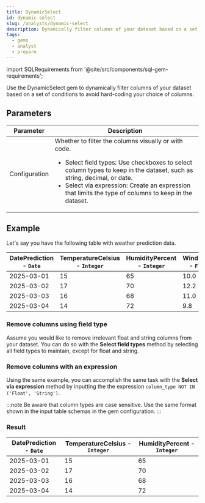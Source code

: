 ```yaml
---
title: DynamicSelect
id: dynamic-select
slug: /analysts/dynamic-select
description: Dynamically filter columns of your dataset based on a set of conditions
tags:
  - gems
  - analyst
  - prepare
---
```


import SQLRequirements from '@site/src/components/sql-gem-requirements';

<SQLRequirements
  execution_engine="SQL Warehouse"
  sql_package_name="ProphecyDatabricksSqlBasics"
  sql_package_version="0.0.4+"
/>

Use the DynamicSelect gem to dynamically filter columns of your dataset based on a set of conditions to avoid hard-coding your choice of columns.

## Parameters

| Parameter     | Description                                                                                                                                                                                                                                                                                                              |
| ------------- | ------------------------------------------------------------------------------------------------------------------------------------------------------------------------------------------------------------------------------------------------------------------------------------------------------------------------ |
| Configuration | Whether to filter the columns visually or with code.<ul class="table-list"><li>Select field types: Use checkboxes to select column types to keep in the dataset, such as string, decimal, or date.</li><li>Select via expression: Create an expression that limits the type of columns to keep in the dataset.</li></ul> |

## Example

Let's say you have the following table with weather prediction data.

<div class="table-example">

| DatePrediction - `Date` | TemperatureCelsius - `Integer` | HumidityPercent - `Integer` | WindSpeed - `Float` | Condition - `String` |
| ----------------------- | ------------------------------ | --------------------------- | ------------------- | -------------------- |
| 2025-03-01              | 15                             | 65                          | 10.0                | Sunny                |
| 2025-03-02              | 17                             | 70                          | 12.2                | Cloudy               |
| 2025-03-03              | 16                             | 68                          | 11.0                | Rainy                |
| 2025-03-04              | 14                             | 72                          | 9.8                 | Sunny                |

</div>

### Remove columns using field type

Assume you would like to remove irrelevant float and string columns from your dataset. You can do so with the **Select field types** method by selecting all field types to maintain, except for float and string.

### Remove columns with an expression

Using the same example, you can accomplish the same task with the **Select via expression** method by inputting the the expression `column_type NOT IN ('Float', 'String')`.

:::note
Be aware that column types are case sensitive. Use the same format shown in the input table schemas in the gem configuration.
:::

### Result

<div class="table-example">

| DatePrediction - `Date` | TemperatureCelsius - `Integer` | HumidityPercent - `Integer` |
| ----------------------- | ------------------------------ | --------------------------- |
| 2025-03-01              | 15                             | 65                          |
| 2025-03-02              | 17                             | 70                          |
| 2025-03-03              | 16                             | 68                          |
| 2025-03-04              | 14                             | 72                          |

</div>
